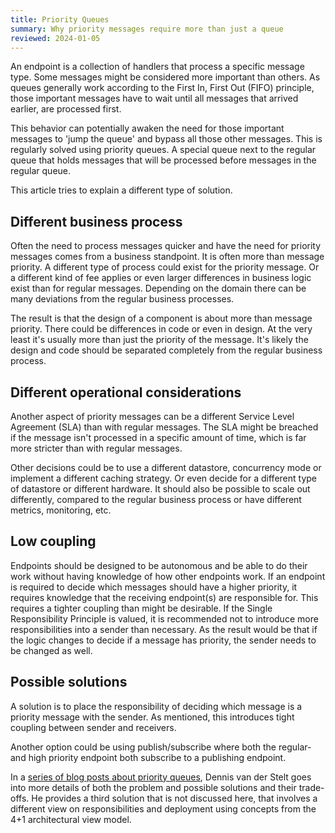 ```yaml
---
title: Priority Queues
summary: Why priority messages require more than just a queue
reviewed: 2024-01-05
---
```


An endpoint is a collection of handlers that process a specific message type. Some messages might be considered more important than others. As queues generally work according to the First In, First Out (FIFO) principle, those important messages have to wait until all messages that arrived earlier, are processed first.

This behavior can potentially awaken the need for those important messages to 'jump the queue' and bypass all those other messages. This is regularly solved using priority queues. A special queue next to the regular queue that holds messages that will be processed before messages in the regular queue.

This article tries to explain a different type of solution.

## Different business process

Often the need to process messages quicker and have the need for priority messages comes from a business standpoint. It is often more than message priority. A different type of process could exist for the priority message. Or a different kind of fee applies or even larger differences in business logic exist than for regular messages. Depending on the domain there can be many deviations from the regular business processes.

The result is that the design of a component is about more than message priority. There could be differences in code or even in design. At the very least it's usually more than just the priority of the message. It's likely the design and code should be separated completely from the regular business process.

## Different operational considerations

Another aspect of priority messages can be a different Service Level Agreement (SLA) than with regular messages. The SLA might be breached if the message isn't processed in a specific amount of time, which is far more stricter than with regular messages.

Other decisions could be to use a different datastore, concurrency mode or implement a different caching strategy. Or even decide for a different type of datastore or different hardware. It should also be possible to scale out differently, compared to the regular business process or have different metrics, monitoring, etc.

## Low coupling

Endpoints should be designed to be autonomous and be able to do their work without having knowledge of how other endpoints work. If an endpoint is required to decide which messages should have a higher priority, it requires knowledge that the receiving endpoint(s) are responsible for. This requires a tighter coupling than might be desirable. If the Single Responsibility Principle is valued, it is recommended not to introduce more responsibilities into a sender than necessary. As the result would be that if the logic changes to decide if a message has priority, the sender needs to be changed as well.

## Possible solutions

A solution is to place the responsibility of deciding which message is a priority message with the sender. As mentioned, this introduces tight coupling between sender and receivers.

Another option could be using publish/subscribe where both the regular- and high priority endpoint both subscribe to a publishing endpoint.

In a [series of blog posts about priority queues](https://bloggingabout.net/2020/07/16/priority-queues-why-you-dont-need-them/), Dennis van der Stelt goes into more details of both the problem and possible solutions and their trade-offs. He provides a third solution that is not discussed here, that involves a different view on responsibilities and deployment using concepts from the 4+1 architectural view model.
